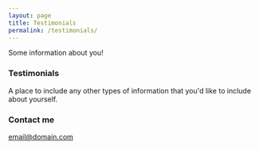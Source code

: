 ```yaml
---
layout: page
title: Testimonials
permalink: /testimonials/
---
```


Some information about you!

### Testimonials

A place to include any other types of information that you'd like to include about yourself.

### Contact me

[email@domain.com](mailto:email@domain.com)
